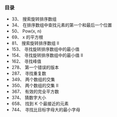 ### 目录

- 33、 搜索旋转排序数组
- 34、 在排序数组中查找元素的第一个和最后一个位置
- 50、 Pow(x, n)
- 69、 x 的平方根
- 81、 搜索旋转排序数组 II
- 153、 寻找旋转排序数组中的最小值
- 154、 寻找旋转排序数组中的最小值 II
- 162、 寻找峰值
- 278、 第一个错误的版本
- 287、 寻找重复数
- 349、 两个数组的交集
- 350、 两个数组的交集 II
- 367、 有效的完全平方数
- 374、 猜数字大小
- 658、 找到 K 个最接近的元素
- 744、 寻找比目标字母大的最小字母
